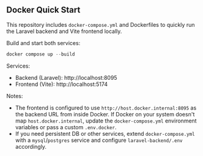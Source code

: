 Docker Quick Start
------------------

This repository includes `docker-compose.yml` and Dockerfiles to quickly run the Laravel backend and Vite frontend locally.

Build and start both services:

```powershell
docker compose up --build
```

Services:
- Backend (Laravel): http://localhost:8095
- Frontend (Vite): http://localhost:5174

Notes:
- The frontend is configured to use `http://host.docker.internal:8095` as the backend URL from inside Docker. If Docker on your system doesn't map `host.docker.internal`, update the `docker-compose.yml` environment variables or pass a custom `.env.docker`.
- If you need persistent DB or other services, extend `docker-compose.yml` with a `mysql`/`postgres` service and configure `laravel-backend/.env` accordingly.
